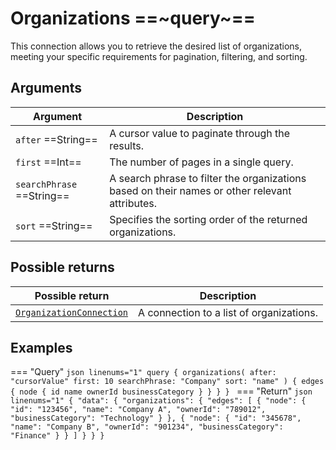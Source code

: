 # Organizations ==~query~==

This connection allows you to retrieve the desired list of organizations, meeting your specific requirements for pagination, filtering, and sorting.

## Arguments

| Argument                           	| Description                                                                                                                                              	|
|------------------------------------	|---------------------------------------------------------------------------------------------------------------------------------------------------------	|
| `after`  ==String==               	| A cursor value to paginate through the results.                                                                                                         	|
| `first`  ==Int==                  	| The number of pages in a single query.                                                                                                                  	|
| `searchPhrase`  ==String==            | A search phrase to filter the organizations based on their names or other relevant attributes.                                                            |
| `sort`  ==String==                	| Specifies the sorting order of the returned organizations.                                                                                               	|

## Possible returns

| Possible return                                                       	| Description                               	|
|-----------------------------------------------------------------------	|--------------------------------------------	|
| [`OrganizationConnection`](../Objects/OrganizationConnection.md)     	    | A connection to a list of organizations.  	|

## Examples

=== "Query"
    ```json linenums="1"
    query {
      organizations(
        after: "cursorValue"
        first: 10
        searchPhrase: "Company"
        sort: "name"
      ) {
        edges {
          node {
            id
            name
            ownerId
            businessCategory
          }
        }
      }
    }
    ```
=== "Return"
    ```json linenums="1"
    {
      "data": {
        "organizations": {
          "edges": [
            {
              "node": {
                "id": "123456",
                "name": "Company A",
                "ownerId": "789012",
                "businessCategory": "Technology"
              }
            },
            {
              "node": {
                "id": "345678",
                "name": "Company B",
                "ownerId": "901234",
                "businessCategory": "Finance"
              }
            }
          ]
        }
      }
    }
    ```
